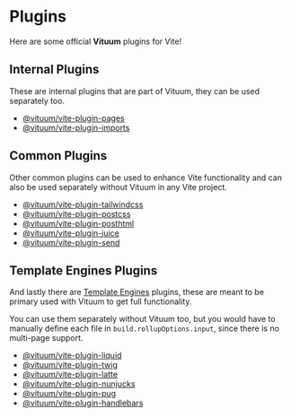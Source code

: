 # Plugins
Here are some official **Vituum** plugins for Vite!

## Internal Plugins

These are internal plugins that are part of Vituum, they can be used separately too.

* [@vituum/vite-plugin-pages](/plugins/pages)
* [@vituum/vite-plugin-imports](/plugins/imports)

## Common Plugins

Other common plugins can be used to enhance Vite functionality and can also be used separately without Vituum in any Vite project.

* [@vituum/vite-plugin-tailwindcss](/plugins/tailwindcss)
* [@vituum/vite-plugin-postcss](/plugins/postcss)
* [@vituum/vite-plugin-posthtml](/plugins/posthtml)
* [@vituum/vite-plugin-juice](/plugins/juice)
* [@vituum/vite-plugin-send](/plugins/send)

## Template Engines Plugins

And lastly there are [Template Engines](/guide/template-engines) plugins, these are meant to be primary used with Vituum to get full functionality. 

You can use them separately without Vituum too, but you would have to manually define each file in `build.rollupOptions.input`, since there is no multi-page support.  

* [@vituum/vite-plugin-liquid](/plugins/liquid)
* [@vituum/vite-plugin-twig](/plugins/twig)
* [@vituum/vite-plugin-latte](/plugins/latte)
* [@vituum/vite-plugin-nunjucks](/plugins/nunjucks)
* [@vituum/vite-plugin-pug](/plugins/pug)
* [@vituum/vite-plugin-handlebars](/plugins/handlebars)
